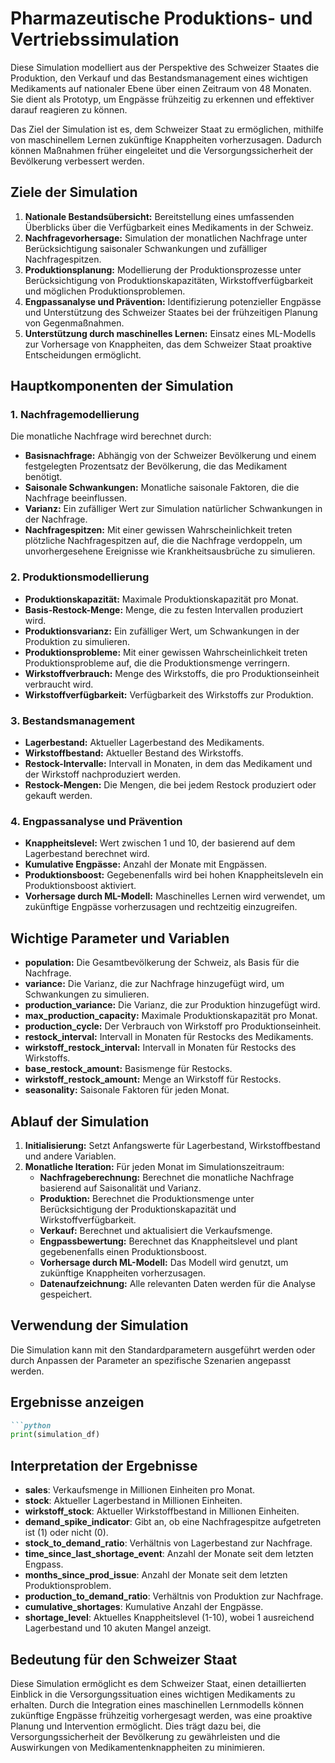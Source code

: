 # Pharmazeutische Produktions- und Vertriebssimulation

Diese Simulation modelliert aus der Perspektive des Schweizer Staates die Produktion, den Verkauf und das Bestandsmanagement eines wichtigen Medikaments auf nationaler Ebene über einen Zeitraum von 48 Monaten. Sie dient als Prototyp, um Engpässe frühzeitig zu erkennen und effektiver darauf reagieren zu können.

Das Ziel der Simulation ist es, dem Schweizer Staat zu ermöglichen, mithilfe von maschinellem Lernen zukünftige Knappheiten vorherzusagen. Dadurch können Maßnahmen früher eingeleitet und die Versorgungssicherheit der Bevölkerung verbessert werden.

## Ziele der Simulation

1. **Nationale Bestandsübersicht:** Bereitstellung eines umfassenden Überblicks über die Verfügbarkeit eines Medikaments in der Schweiz.
2. **Nachfragevorhersage:** Simulation der monatlichen Nachfrage unter Berücksichtigung saisonaler Schwankungen und zufälliger Nachfragespitzen.
3. **Produktionsplanung:** Modellierung der Produktionsprozesse unter Berücksichtigung von Produktionskapazitäten, Wirkstoffverfügbarkeit und möglichen Produktionsproblemen.
4. **Engpassanalyse und Prävention:** Identifizierung potenzieller Engpässe und Unterstützung des Schweizer Staates bei der frühzeitigen Planung von Gegenmaßnahmen.
5. **Unterstützung durch maschinelles Lernen:** Einsatz eines ML-Modells zur Vorhersage von Knappheiten, das dem Schweizer Staat proaktive Entscheidungen ermöglicht.

## Hauptkomponenten der Simulation

### 1. Nachfragemodellierung
Die monatliche Nachfrage wird berechnet durch:
- **Basisnachfrage:** Abhängig von der Schweizer Bevölkerung und einem festgelegten Prozentsatz der Bevölkerung, die das Medikament benötigt.
- **Saisonale Schwankungen:** Monatliche saisonale Faktoren, die die Nachfrage beeinflussen.
- **Varianz:** Ein zufälliger Wert zur Simulation natürlicher Schwankungen in der Nachfrage.
- **Nachfragespitzen:** Mit einer gewissen Wahrscheinlichkeit treten plötzliche Nachfragespitzen auf, die die Nachfrage verdoppeln, um unvorhergesehene Ereignisse wie Krankheitsausbrüche zu simulieren.

### 2. Produktionsmodellierung
- **Produktionskapazität:** Maximale Produktionskapazität pro Monat.
- **Basis-Restock-Menge:** Menge, die zu festen Intervallen produziert wird.
- **Produktionsvarianz:** Ein zufälliger Wert, um Schwankungen in der Produktion zu simulieren.
- **Produktionsprobleme:** Mit einer gewissen Wahrscheinlichkeit treten Produktionsprobleme auf, die die Produktionsmenge verringern.
- **Wirkstoffverbrauch:** Menge des Wirkstoffs, die pro Produktionseinheit verbraucht wird.
- **Wirkstoffverfügbarkeit:** Verfügbarkeit des Wirkstoffs zur Produktion.

### 3. Bestandsmanagement
- **Lagerbestand:** Aktueller Lagerbestand des Medikaments.
- **Wirkstoffbestand:** Aktueller Bestand des Wirkstoffs.
- **Restock-Intervalle:** Intervall in Monaten, in dem das Medikament und der Wirkstoff nachproduziert werden.
- **Restock-Mengen:** Die Mengen, die bei jedem Restock produziert oder gekauft werden.

### 4. Engpassanalyse und Prävention
- **Knappheitslevel:** Wert zwischen 1 und 10, der basierend auf dem Lagerbestand berechnet wird.
- **Kumulative Engpässe:** Anzahl der Monate mit Engpässen.
- **Produktionsboost:** Gegebenenfalls wird bei hohen Knappheitsleveln ein Produktionsboost aktiviert.
- **Vorhersage durch ML-Modell:** Maschinelles Lernen wird verwendet, um zukünftige Engpässe vorherzusagen und rechtzeitig einzugreifen.

## Wichtige Parameter und Variablen
- **population:** Die Gesamtbevölkerung der Schweiz, als Basis für die Nachfrage.
- **variance:** Die Varianz, die zur Nachfrage hinzugefügt wird, um Schwankungen zu simulieren.
- **production_variance:** Die Varianz, die zur Produktion hinzugefügt wird.
- **max_production_capacity:** Maximale Produktionskapazität pro Monat.
- **production_cycle:** Der Verbrauch von Wirkstoff pro Produktionseinheit.
- **restock_interval:** Intervall in Monaten für Restocks des Medikaments.
- **wirkstoff_restock_interval:** Intervall in Monaten für Restocks des Wirkstoffs.
- **base_restock_amount:** Basismenge für Restocks.
- **wirkstoff_restock_amount:** Menge an Wirkstoff für Restocks.
- **seasonality:** Saisonale Faktoren für jeden Monat.

## Ablauf der Simulation

1. **Initialisierung:** Setzt Anfangswerte für Lagerbestand, Wirkstoffbestand und andere Variablen.
2. **Monatliche Iteration:** Für jeden Monat im Simulationszeitraum:
   - **Nachfrageberechnung:** Berechnet die monatliche Nachfrage basierend auf Saisonalität und Varianz.
   - **Produktion:** Berechnet die Produktionsmenge unter Berücksichtigung der Produktionskapazität und Wirkstoffverfügbarkeit.
   - **Verkauf:** Berechnet und aktualisiert die Verkaufsmenge.
   - **Engpassbewertung:** Berechnet das Knappheitslevel und plant gegebenenfalls einen Produktionsboost.
   - **Vorhersage durch ML-Modell:** Das Modell wird genutzt, um zukünftige Knappheiten vorherzusagen.
   - **Datenaufzeichnung:** Alle relevanten Daten werden für die Analyse gespeichert.

## Verwendung der Simulation

Die Simulation kann mit den Standardparametern ausgeführt werden oder durch Anpassen der Parameter an spezifische Szenarien angepasst werden.

## Ergebnisse anzeigen
```markdown
```python
print(simulation_df)
```

## Interpretation der Ergebnisse

- **sales**: Verkaufsmenge in Millionen Einheiten pro Monat.
- **stock**: Aktueller Lagerbestand in Millionen Einheiten.
- **wirkstoff_stock**: Aktueller Wirkstoffbestand in Millionen Einheiten.
- **demand_spike_indicator**: Gibt an, ob eine Nachfragespitze aufgetreten ist (1) oder nicht (0).
- **stock_to_demand_ratio**: Verhältnis von Lagerbestand zur Nachfrage.
- **time_since_last_shortage_event**: Anzahl der Monate seit dem letzten Engpass.
- **months_since_prod_issue**: Anzahl der Monate seit dem letzten Produktionsproblem.
- **production_to_demand_ratio**: Verhältnis von Produktion zur Nachfrage.
- **cumulative_shortages**: Kumulative Anzahl der Engpässe.
- **shortage_level**: Aktuelles Knappheitslevel (1-10), wobei 1 ausreichend Lagerbestand und 10 akuten Mangel anzeigt.

## Bedeutung für den Schweizer Staat

Diese Simulation ermöglicht es dem Schweizer Staat, einen detaillierten Einblick in die Versorgungssituation eines wichtigen Medikaments zu erhalten. Durch die Integration eines maschinellen Lernmodells können zukünftige Engpässe frühzeitig vorhergesagt werden, was eine proaktive Planung und Intervention ermöglicht. Dies trägt dazu bei, die Versorgungssicherheit der Bevölkerung zu gewährleisten und die Auswirkungen von Medikamentenknappheiten zu minimieren.
